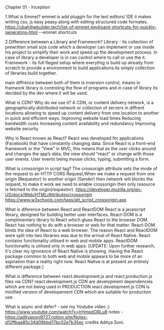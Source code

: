 Chapter 01 - Inception

1.What is Emmet? 
emmet is add pluggin for the text editors/ IDE it makes writing css, js easy peasy along with editing 
structured code formates.
https://ubahthebuilder.tech/list-of-emmet-keyboard-shortcuts-for-quickly-generating-html 
--emmet shortcuts

2.Difference between a Library and Framework?
Library - its collection of prewritten small size code which a developer can implement or use 
inside his project to simplify their work and speed up the development process. 
In case of library a developer is in can control where to call or use the it. Framework - 
its full fleged setup where everythig is build up already from scratch to provide a environment 
to build applications.its simply collection of libraries build together.

main diffrence between both of them is inversion control, 
means in framwork library is controling the flow of programs and in case of library its decided by 
the dev where it will be used.

What is CDN? Why do we use it?
A CDN, or content delivery network, is a geographically distributed network or collection of 
servers in diffrent locations allowing to speed up content delivery from one location to another in 
quick and efficient ways. Improving website load times Reducing bandwidth costs Increasing content availability
and redundancy Improving website security

Why is React known as React? 
React was developed for applications (Facebook) that have constantly changing data.
Since React is a front-end framework or the “View” in MVC, this means that as the user clicks around and 
changes the app’s data, the view should “react” or change with those user events. User events being mouse clicks,
typing, submitting a form.

What is crossorigin in script tag? 
The crossorigin attribute sets the mode of the request to an HTTP CORS Request,When we make a request from 
one origin (Requestor) to another origin (Sender) then network will blocks the request, to make it work we
need to enable crossorigin then only resource is
fetched to the origin(requestor).
https://developer.mozilla.org/en-US/docs/Web/HTML/Attributes/crossorigin https://www.w3schools.com/tags/att_script_crossorigin.asp

What is diference between React and ReactDOM 
React is a javascript library, designed for building better user interfaces.
React-DOM is a complimentary library to React which glues React to the browser DOM.
React has nothing to do with a browser or web for that matter. React-DOM binds the idea of React to a web browser.
The reason React and ReactDOM were split into two libraries was due to the arrival of React Native.
React contains functionality utilised in web and mobile apps. ReactDOM functionality is utilised only in web apps.
[UPDATE: Upon further research, it's clear my ignorance of React Native is showing. 
Having the React package common to both web and mobile appears to be more of an aspiration than 
a reality right now. React Native is at present an entirely different package.]

What is difference between react.development.js and react.production.js files via CDN?
react.development.js CDN are development dependencies which are not being used in PRODUCTION
react.development.js CDN is minified version of developement CDN which are suitable for production use.

What is async and defer? - see my Youtube video ;) https://www.youtube.com/watch?v=IrHmpdORLu8
notes - https://adityasoni9727.notion.site/Notes-d12ffbaa85c34d09bbd17bc02e7b35ec credits Aditya Soni.

